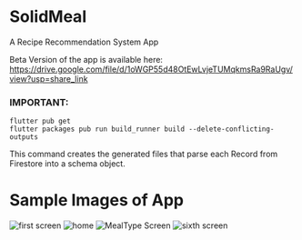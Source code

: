 # SolidMeal

A Recipe Recommendation System App

Beta Version of the app is available here: 
https://drive.google.com/file/d/1oWGP55d48OtEwLvjeTUMqkmsRa9RaUgv/view?usp=share_link

### IMPORTANT:

```
flutter pub get
flutter packages pub run build_runner build --delete-conflicting-outputs
```

This command creates the generated files that parse each Record from Firestore into a schema object.


# Sample Images of App

![first screen](https://github.com/Coder-Jon014/SolidMeal_App/assets/71227832/aac098ad-db40-4900-abbf-736b8826dea0)
![home](https://github.com/Coder-Jon014/SolidMeal_App/assets/71227832/89e3cb4f-f36a-43ae-b21b-edfc9b4ee9ae)
![MealType Screen](https://github.com/Coder-Jon014/SolidMeal_App/assets/71227832/35b7fd61-6e08-480f-bad2-55e448cff195)
![sixth screen](https://github.com/Coder-Jon014/SolidMeal_App/assets/71227832/04ec3f74-c5e1-4397-85b2-d8d39e07360b)



